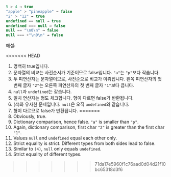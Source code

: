 

```js no-beautify
5 > 4 → true
"apple" > "pineapple" → false
"2" > "12" → true
undefined == null → true
undefined === null → false
null == "\n0\n" → false
null === +"\n0\n" → false
```

해설:

<<<<<<< HEAD
1. 명백히 true입니다.
2. 문자열의 비교는 사전순서가 기준이므로 false입니다.  `"a"`는 `"p"`보다 작습니다.
3. 두 피연산자는 문자열이므로, 사전순으로 비교가 이뤄집니다. 왼쪽 피연산자의 첫 번째 글자 `"2"`는 오른쪽 피연산자의 첫 번째 글자 `"1"`보다 큽니다.
4. `null`과 `undefined`는 같습니다.
5. 일치 연산자는 형도 체크합니다. 형이 다르면 false가 반환됩니다.
6. (4)와 유사한 문제입니다. `null`은 오직 `undefined`와 같습니다.
7. 형이 다르므로 false가 반환됩니다.
=======
1. Obviously, true.
2. Dictionary comparison, hence false. `"a"` is smaller than `"p"`.
3. Again, dictionary comparison, first char `"2"` is greater than the first char `"1"`.
4. Values `null` and `undefined` equal each other only.
5. Strict equality is strict. Different types from both sides lead to false.
6. Similar to `(4)`, `null` only equals `undefined`.
7. Strict equality of different types.
>>>>>>> 71da17e5960f1c76aad0d04d21f10bc65318d3f6
